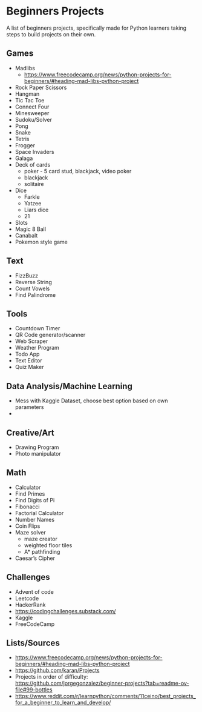 # Beginners Projects
A list of beginners projects, specifically made for Python learners taking steps to build projects on their own.

## Games

- Madlibs
    - https://www.freecodecamp.org/news/python-projects-for-beginners/#heading-mad-libs-python-project
- Rock Paper Scissors
- Hangman
- Tic Tac Toe
- Connect Four
- Minesweeper
- Sudoku/Solver
- Pong
- Snake
- Tetris
- Frogger
- Space Invaders
- Galaga
- Deck of cards
    - poker - 5 card stud, blackjack, video poker
    - blackjack
    - solitaire
- Dice
    - Farkle
    - Yatzee
    - Liars dice
    - 21
- Slots
- Magic 8 Ball
- Canabalt
- Pokemon style game

## Text

- FizzBuzz
- Reverse String
- Count Vowels
- Find Palindrome

## Tools

- Countdown Timer
- QR Code generator/scanner
- Web Scraper
- Weather Program
- Todo App
- Text Editor
- Quiz Maker

## Data Analysis/Machine Learning

- Mess with Kaggle Dataset, choose best option based on own parameters
- 

## Creative/Art

- Drawing Program
- Photo manipulator

## Math

- Calculator
- Find Primes
- Find Digits of Pi
- Fibonacci
- Factorial Calculator
- Number Names
- Coin Flips
- Maze solver
    - maze creator
    - weighted floor tiles
    - A* pathfinding
- Caesar’s Cipher

## Challenges

- Advent of code
- Leetcode
- HackerRank
- https://codingchallenges.substack.com/
- Kaggle
- FreeCodeCamp

## Lists/Sources

- https://www.freecodecamp.org/news/python-projects-for-beginners/#heading-mad-libs-python-project
- https://github.com/karan/Projects
- Projects in order of difficulty: https://github.com/jorgegonzalez/beginner-projects?tab=readme-ov-file#99-bottles
- https://www.reddit.com/r/learnpython/comments/11ceino/best_projects_for_a_beginner_to_learn_and_develop/
